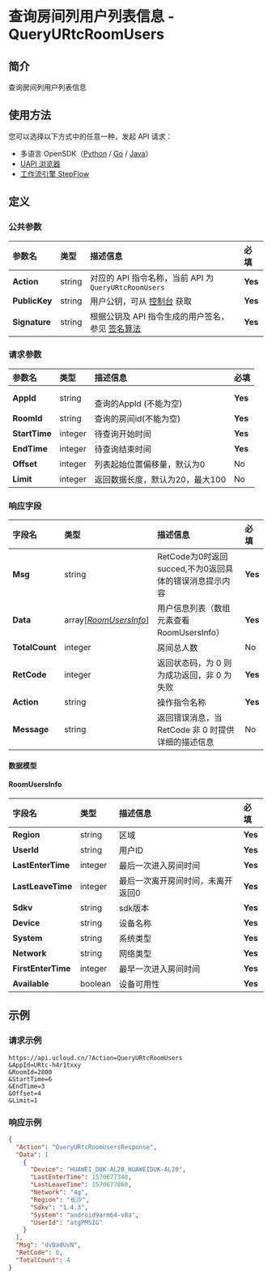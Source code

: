 # 查询房间列用户列表信息 - QueryURtcRoomUsers

## 简介

查询房间列用户列表信息





## 使用方法

您可以选择以下方式中的任意一种，发起 API 请求：
- 多语言 OpenSDK（[Python](https://github.com/ucloud/ucloud-sdk-python3) / [Go](https://github.com/ucloud/ucloud-sdk-go) / [Java](https://github.com/ucloud/ucloud-sdk-java)）
- [UAPI 浏览器](https://console.ucloud.cn/uapi/detail?id=QueryURtcRoomUsers)
- [工作流引擎 StepFlow](https://console.ucloud.cn/stepflow/manage/)

## 定义

### 公共参数

| 参数名 | 类型 | 描述信息 | 必填 |
|:---|:---|:---|:---|
| **Action**     | string  | 对应的 API 指令名称，当前 API 为 `QueryURtcRoomUsers`                        | **Yes** |
| **PublicKey**  | string  | 用户公钥，可从 [控制台](https://console.ucloud.cn/uapi/apikey) 获取                                             | **Yes** |
| **Signature**  | string  | 根据公钥及 API 指令生成的用户签名，参见 [签名算法](api/summary/signature.md)  | **Yes** |

### 请求参数

| 参数名 | 类型 | 描述信息 | 必填 |
|:---|:---|:---|:---|
| **AppId** | string | 	<br />查询的AppId (不能为空) |**Yes**|
| **RoomId** | string | 查询的房间id(不能为空) |**Yes**|
| **StartTime** | integer | 待查询开始时间 |**Yes**|
| **EndTime** | integer | 待查询结束时间 |**Yes**|
| **Offset** | integer | 列表起始位置偏移量，默认为0<br /> |No|
| **Limit** | integer | 返回数据长度，默认为20，最大100<br /> |No|

### 响应字段

| 字段名 | 类型 | 描述信息 | 必填 |
|:---|:---|:---|:---|
| **Msg** | string | RetCode为0时返回succed,不为0返回具体的错误消息提示内容 |**Yes**|
| **Data** | array[[*RoomUsersInfo*](#RoomUsersInfo)] | 用户信息列表（数组元素查看RoomUsersInfo） |**Yes**|
| **TotalCount** | integer | 房间总人数 |No|
| **RetCode** | integer | 返回状态码，为 0 则为成功返回，非 0 为失败 |**Yes**|
| **Action** | string | 操作指令名称 |**Yes**|
| **Message** | string | 返回错误消息，当 RetCode 非 0 时提供详细的描述信息 |No|

#### 数据模型


#### RoomUsersInfo

| 字段名 | 类型 | 描述信息 | 必填 |
|:---|:---|:---|:---|
| **Region** | string | 区域 |**Yes**|
| **UserId** | string | 用户ID |**Yes**|
| **LastEnterTime** | integer | 最后一次进入房间时间 |**Yes**|
| **LastLeaveTime** | integer | 最后一次离开房间时间，未离开返回0 |**Yes**|
| **Sdkv** | string | sdk版本 |**Yes**|
| **Device** | string | 设备名称 |**Yes**|
| **System** | string | 系统类型 |**Yes**|
| **Network** | string | 网络类型 |**Yes**|
| **FirstEnterTime** | integer | 最早一次进入房间时间 |**Yes**|
| **Available** | boolean | 设备可用性 |**Yes**|

## 示例

### 请求示例
    
```
https://api.ucloud.cn/?Action=QueryURtcRoomUsers
&AppId=URtc-h4r1txxy
&RoomId=2800
&StartTime=6
&EndTime=3
&Offset=4
&Limit=1
```

### 响应示例
    
```json
{
  "Action": "QueryURtcRoomUsersResponse",
  "Data": [
    {
      "Device": "HUAWEI_DUK-AL20_HUAWEIDUK-AL20",
      "LastEnterTime": 1570677340,
      "LastLeaveTime": 1570677860,
      "Network": "4g",
      "Region": "长沙",
      "Sdkv": "1.4.3",
      "System": "android9arm64-v8a",
      "UserId": "atgPMSIG"
    }
  ],
  "Msg": "dvDadUvN",
  "RetCode": 0,
  "TotalCount": 4
}
```




